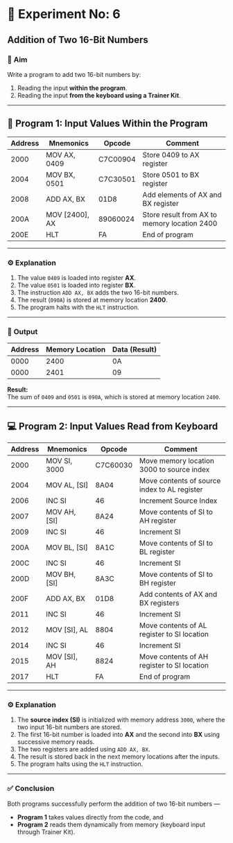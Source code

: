 # 🧮 Experiment No: 6  
## Addition of Two 16-Bit Numbers

### 🎯 **Aim**
Write a program to add two 16-bit numbers by:  
1. Reading the input **within the program**.  
2. Reading the input **from the keyboard using a Trainer Kit**.

---

## 🧠 **Program 1: Input Values Within the Program**

| **Address** | **Mnemonics**   | **Opcode** | **Comment**                              |
|--------------|----------------|-------------|-------------------------------------------|
| 2000         | MOV AX, 0409   | C7C00904    | Store 0409 to AX register                 |
| 2004         | MOV BX, 0501   | C7C30501    | Store 0501 to BX register                 |
| 2008         | ADD AX, BX     | 01D8        | Add elements of AX and BX register        |
| 200A         | MOV [2400], AX | 89060024    | Store result from AX to memory location 2400 |
| 200E         | HLT            | FA          | End of program                            |

---

### ⚙️ **Explanation**
1. The value `0409` is loaded into register **AX**.  
2. The value `0501` is loaded into register **BX**.  
3. The instruction `ADD AX, BX` adds the two 16-bit numbers.  
4. The result (`090A`) is stored at memory location **2400**.  
5. The program halts with the `HLT` instruction.

---

### 🧾 **Output**

| **Address** | **Memory Location** | **Data (Result)** |
|--------------|---------------------|-------------------|
| 0000         | 2400                | 0A                |
| 0000         | 2401                | 09                |

**Result:**  
The sum of `0409` and `0501` is `090A`, which is stored at memory location `2400`.

---

## 💻 **Program 2: Input Values Read from Keyboard**

| **Address** | **Mnemonics** | **Opcode** | **Comment** |
|--------------|----------------|-------------|--------------|
| 2000 | MOV SI, 3000 | C7C60030 | Move memory location 3000 to source index |
| 2004 | MOV AL, [SI] | 8A04 | Move contents of source index to AL register |
| 2006 | INC SI | 46 | Increment Source Index |
| 2007 | MOV AH, [SI] | 8A24 | Move contents of SI to AH register |
| 2009 | INC SI | 46 | Increment SI |
| 200A | MOV BL, [SI] | 8A1C | Move contents of SI to BL register |
| 200C | INC SI | 46 | Increment SI |
| 200D | MOV BH, [SI] | 8A3C | Move contents of SI to BH register |
| 200F | ADD AX, BX | 01D8 | Add contents of AX and BX registers |
| 2011 | INC SI | 46 | Increment SI |
| 2012 | MOV [SI], AL | 8804 | Move contents of AL register to SI location |
| 2014 | INC SI | 46 | Increment SI |
| 2015 | MOV [SI], AH | 8824 | Move contents of AH register to SI location |
| 2017 | HLT | FA | End of program |

---

### ⚙️ **Explanation**
1. The **source index (SI)** is initialized with memory address `3000`, where the two input 16-bit numbers are stored.  
2. The first 16-bit number is loaded into **AX** and the second into **BX** using successive memory reads.  
3. The two registers are added using `ADD AX, BX`.  
4. The result is stored back in the next memory locations after the inputs.  
5. The program halts using the `HLT` instruction.

---

### ✅ **Conclusion**
Both programs successfully perform the addition of two 16-bit numbers —  
- **Program 1** takes values directly from the code, and  
- **Program 2** reads them dynamically from memory (keyboard input through Trainer Kit).

